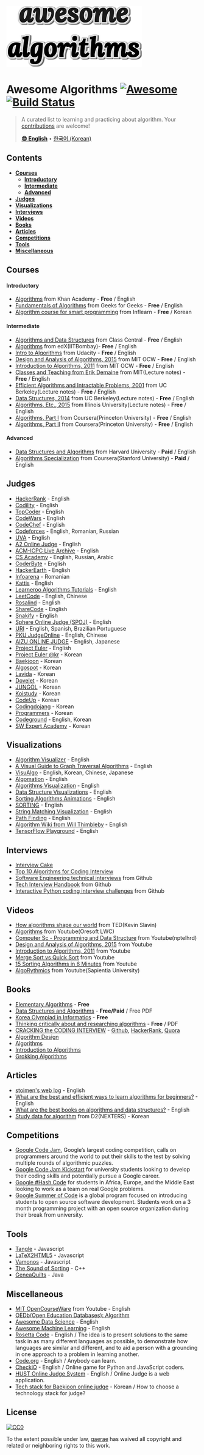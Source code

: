 ![awesome-algorithms](awesome-algorithms.png)

# Awesome Algorithms [![Awesome](https://awesome.re/badge.svg)](https://awesome.re) [![Build Status](https://travis-ci.org/gaerae/awesome-algorithms.svg?branch=master)](https://travis-ci.org/gaerae/awesome-algorithms)
> A curated list to learning and practicing about algorithm. Your [contributions](https://github.com/gaerae/awesome-algorithms/blob/master/contributing.md) are welcome!
>
> **[😎 English](readme-en.md)** • [한국어 (Korean)](readme-ko.md)

## Contents
- **[Courses](#courses)**
  - **[Introductory](#introductory)**
  - **[Intermediate](#intermediate)**
  - **[Advanced](#advanced)**
- **[Judges](#judges)**
- **[Visualizations](#visualizations)**
- **[Interviews](#interviews)**
- **[Videos](#videos)**
- **[Books](#books)**
- **[Articles](#articles)**
- **[Competitions](#competitions)**
- **[Tools](#tools)**
- **[Miscellaneous](#miscellaneous)**

## Courses
#### Introductory
- [Algorithms](https://www.khanacademy.org/computing/computer-science/algorithms) from Khan Academy - **Free** / English
- [Fundamentals of Algorithms](http://www.geeksforgeeks.org/fundamentals-of-algorithms) from Geeks for Geeks - **Free** / English
- [Algorithm course for smart programming](https://www.inflearn.com/course/%EC%95%8C%EA%B3%A0%EB%A6%AC%EC%A6%98-%EA%B0%95%EC%A2%8C) from Inflearn - **Free** / Korean

#### Intermediate
- [Algorithms and Data Structures](https://www.class-central.com/subject/algorithms-and-data-structures) from Class Central - **Free** / English
- [Algorithms](https://www.edx.org/course/algorithms) from edX(IITBombay)- **Free** / English
- [Intro to Algorithms](https://www.udacity.com/course/intro-to-algorithms--cs215) from Udacity - **Free** / English
- [Design and Analysis of Algorithms, 2015](https://ocw.mit.edu/courses/electrical-engineering-and-computer-science/6-046j-design-and-analysis-of-algorithms-spring-2015) from MIT OCW - **Free** / English
- [Introduction to Algorithms, 2011](https://ocw.mit.edu/courses/electrical-engineering-and-computer-science/6-006-introduction-to-algorithms-fall-2011) from MIT OCW - **Free** / English
- [Classes and Teaching from Erik Demaine](http://erikdemaine.org/classes) from MIT(Lecture notes) - **Free** / English
- [Efficient Algorithms and Intractable Problems, 2001](https://people.eecs.berkeley.edu/~jrs/170/) from UC Berkeley(Lecture notes) - **Free** / English
- [Data Structures, 2014](https://people.eecs.berkeley.edu/~jrs/61b/) from UC Berkeley(Lecture notes) - **Free** / English
- [Algorithms, Etc., 2015](https://people.eecs.berkeley.edu/~jrs/61b/) from Illinois University(Lecture notes) - **Free** / English
- [Algorithms, Part I](https://www.coursera.org/learn/algorithms-part1) from Coursera(Princeton University) - **Free** / English
- [Algorithms, Part II](https://www.coursera.org/learn/algorithms-part2) from Coursera(Princeton University) - **Free** / English

#### Advanced
- [Data Structures and Algorithms](http://online-learning.harvard.edu/course/data-structures-and-algorithms) from Harvard University - **Paid** / English
- [Algorithms Specialization](https://www.coursera.org/specializations/algorithms) from Coursera(Stanford University) - **Paid** / English

## Judges
- [HackerRank](https://www.hackerrank.com/domains/algorithms) - English
- [Codility](https://app.codility.com/programmers) - English
- [TopCoder](https://www.topcoder.com) - English
- [CodeWars](http://www.codewars.com) - English
- [CodeChef](https://www.codechef.com) - English
- [Codeforces](http://codeforces.com) - English, Romanian, Russian
- [UVA](https://uva.onlinejudge.org) - English
- [A2 Online Judge](https://a2oj.com) - English
- [ACM-ICPC Live Archive](https://icpcarchive.ecs.baylor.edu) - English
- [CS Academy](https://csacademy.com) - English, Russian, Arabic
- [CoderByte](https://coderbyte.com/course/learn-data-structures-and-algorithms) - English
- [HackerEarth](https://www.hackerearth.com) - English
- [Infoarena](http://www.infoarena.ro) - Romanian
- [Kattis](https://open.kattis.com) - English
- [Learneroo Algorithms Tutorials](https://www.learneroo.com/subjects/8) - English
- [LeetCode](https://leetcode.com/problemset/algorithms) - English, Chinese
- [Rosalind](http://rosalind.info/problems/locations) - English
- [ShareCode](https://sharecode.io) - English
- [Snakify](https://snakify.org) - English
- [Sphere Online Judge (SPOJ)](http://www.spoj.com) - English
- [URI](https://www.urionlinejudge.com.br) - English, Spanish, Brazilian Portuguese
- [PKU JudgeOnline](http://poj.org) - English, Chinese
- [AIZU ONLINE JUDGE](http://judge.u-aizu.ac.jp/onlinejudge) - English, Japanese
- [Project Euler](https://projecteuler.net) - English
- [Project Euler @kr](http://euler.synap.co.kr) - Korean
- [Baekjoon](https://www.acmicpc.net) - Korean
- [Algospot](https://algospot.com) - Korean
- [Lavida](http://judge.lavida.us) - Korean
- [Dovelet](http://www.dovelet.com) - Korean
- [JUNGOL](http://www.jungol.co.kr) - Korean
- [Koistudy](http://koistudy.net) - Korean
- [CodeUp](http://codeup.kr) - Korean
- [Codingdojang](http://codingdojang.com) - Korean
- [Programmers](https://programmers.co.kr/learn/challenges) - Korean
- [Codeground](https://www.codeground.org) - English, Korean
- [SW Expert Academy](https://www.swexpertacademy.com) - Korean

## Visualizations
- [Algorithm Visualizer](http://algo-visualizer.jasonpark.me) - English
- [A Visual Guide to Graph Traversal Algorithms](https://workshape.github.io/visual-graph-algorithms/) - English
- [VisuAlgo](https://visualgo.net) - English, Korean, Chinese, Japanese
- [Algomation](http://www.algomation.com) - English
- [Algorithms Visualization](http://bost.ocks.org/mike/algorithms/) - English
- [Data Structure Visualizations](https://www.cs.usfca.edu/~galles/visualization/Algorithms.html) - English
- [Sorting Algorithms Animations](https://www.toptal.com/developers/sorting-algorithms) - English
- [SORTING](http://sorting.at) - English
- [String Matching Visualization](http://whocouldthat.be/visualizing-string-matching) - English
- [Path Finding](https://qiao.github.io/PathFinding.js/visual/) - English
- [Algorithm Wiki from Will Thimbleby](http://will.thimbleby.net/algorithms) - English
- [TensorFlow Playground](http://playground.tensorflow.org) - English

## Interviews
- [Interview Cake](https://www.interviewcake.com)
- [Top 10 Algorithms for Coding Interview](https://www.programcreek.com/2012/11/top-10-algorithms-for-coding-interview)
- [Software Engineering technical interviews](https://github.com/kdn251/interviews) from Github
- [Tech Interview Handbook](https://github.com/yangshun/tech-interview-handbook) from Github
- [Interactive Python coding interview challenges](https://github.com/donnemartin/interactive-coding-challenges) from Github

## Videos
- [How algorithms shape our world](https://www.ted.com/talks/kevin_slavin_how_algorithms_shape_our_world) from TED(Kevin Slavin)
- [Algorithms](https://www.youtube.com/playlist?list=PL01A89F4E9E5F3ADE) from Youtube(Oresoft LWC)
- [Computer Sc - Programming and Data Structure](https://www.youtube.com/playlist?list=PLD9781AC5EBC9FA16) from Youtube(nptelhrd)
- [Design and Analysis of Algorithms, 2015](https://www.youtube.com/playlist?list=PLUl4u3cNGP6317WaSNfmCvGym2ucw3oGp) from Youtube
- [Introduction to Algorithms, 2011](https://www.youtube.com/playlist?list=PLUl4u3cNGP61Oq3tWYp6V_F-5jb5L2iHb) from Youtube
- [Merge Sort vs Quick Sort](https://youtu.be/es2T6KY45cA) from Youtube
- [15 Sorting Algorithms in 6 Minutes](https://youtu.be/kPRA0W1kECg) from Youtube
- [AlgoRythmics](https://www.youtube.com/user/AlgoRythmics/videos) from Youtube(Sapientia University)

## Books
- [Elementary Algorithms](https://github.com/liuxinyu95/AlgoXY) - **Free**
- [Data Structures and Algorithms](https://people.mpi-inf.mpg.de/~mehlhorn/Toolbox.html) - **Free/Paid** / Free PDF
- [Korea Olympiad in Informatics](https://www.digitalculture.or.kr/koi/StudyBook.do) - **Free**
- [Thinking critically about and researching algorithms](http://futuredata.stanford.edu/classes/cs345s/handouts/kitchin.pdf) - **Free** / PDF
- [CRACKING the CODING INTERVIEW](http://www.crackingthecodinginterview.com) - [Github](https://github.com/careercup/CtCI-6th-Edition), [HackerRank](https://www.hackerrank.com/domains/tutorials/cracking-the-coding-interview), [Quora](https://www.quora.com/profile/Gayle-Laakmann-McDowell)
- [Algorithm Design](https://www.pearsonhighered.com/program/Kleinberg-Algorithm-Design/PGM319216.html)
- [Algorithms](http://algs4.cs.princeton.edu/home/)
- [Introduction to Algorithms](http://mitpress.mit.edu/books/introduction-algorithms)
- [Grokking Algorithms](http://www.manning.com/bhargava)

## Articles
- [stoimen's web log](http://www.stoimen.com/blog/category/algorithms) - English
- [What are the best and efficient ways to learn algorithms for beginners?](https://www.quora.com/What-are-the-best-and-efficient-ways-to-learn-algorithms-for-beginners) - English
- [What are the best books on algorithms and data structures?](https://www.quora.com/What-are-the-best-books-on-algorithms-and-data-structures) - English
- [Study data for algorithm](http://d2.naver.com/news/4850628) from D2(NEXTERS) - Korean

## Competitions
- [Google Code Jam](https://code.google.com/codejam), Google’s largest coding competition, calls on programmers around the world to put their skills to the test by solving multiple rounds of algorithmic puzzles.
- [Google Code Jam Kickstart](https://code.google.com/codejam/kickstart) for university students looking to develop their coding skills and potentially pursue a Google career.
- [Google #Hash Code](https://hashcode.withgoogle.com) for students in Africa, Europe, and the Middle East looking to work as a team on real Google problems.
- [Google Summer of Code](https://summerofcode.withgoogle.com) is a global program focused on introducing students to open source software development. Students work on a 3 month programming project with an open source organization during their break from university.

## Tools
- [Tangle](https://github.com/enjalot/algovis) - Javascript
- [LaTeX2HTML5](http://latex2html5.com) - Javascript
- [Vamonos](http://rosulek.github.io/vamonos) - Javascript
- [The Sound of Sorting](http://panthema.net/2013/sound-of-sorting) - C++
- [GeneaQuilts](http://www.aviz.fr/geneaquilts) - Java

## Miscellaneous
- [MIT OpenCourseWare](https://www.youtube.com/user/MIT/playlists) from Youtube - English
- [OEDb(Open Education Databases): Algorithm](http://oedb.org/open/search-results/?search-term=algorithm)
- [Awesome Data Science](https://github.com/bulutyazilim/awesome-datascience) - English
- [Awesome Machine Learning](https://github.com/josephmisiti/awesome-machine-learning) - English
- [Rosetta Code](http://rosettacode.org/wiki/Rosetta_Code) - English / The idea is to present solutions to the same task in as many different languages as possible, to demonstrate how languages are similar and different, and to aid a person with a grounding in one approach to a problem in learning another.
- [Code.org](https://code.org) - English / Anybody can learn.
- [CheckiO](https://checkio.org) - English / Online game for Python and JavaScript coders.
- [HUST Online Judge System](https://github.com/freefcw/hustoj-neo) - English / Online Judge is a web application.
- [Tech stack for Baekjoon online judge](https://goo.gl/qwgBAp) - Korean / How to choose a technology stack for judge?
 
## License
[![CC0](http://mirrors.creativecommons.org/presskit/buttons/88x31/svg/cc-zero.svg)](https://creativecommons.org/publicdomain/zero/1.0/)

To the extent possible under law, [gaerae](https://github.com/gaerae) has waived all copyright and related or neighboring rights to this work.
